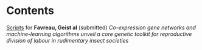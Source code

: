 # Contents
[Scripts](https://github.com/EmelineFavreau/MajorTransitionScripts/tree/master/comparative-transcriptomics) for **Favreau, Geist al** (submitted) _Co-expression gene networks and machine-learning algorithms unveil a core genetic toolkit for reproductive division of labour in rudimentary insect societies_


